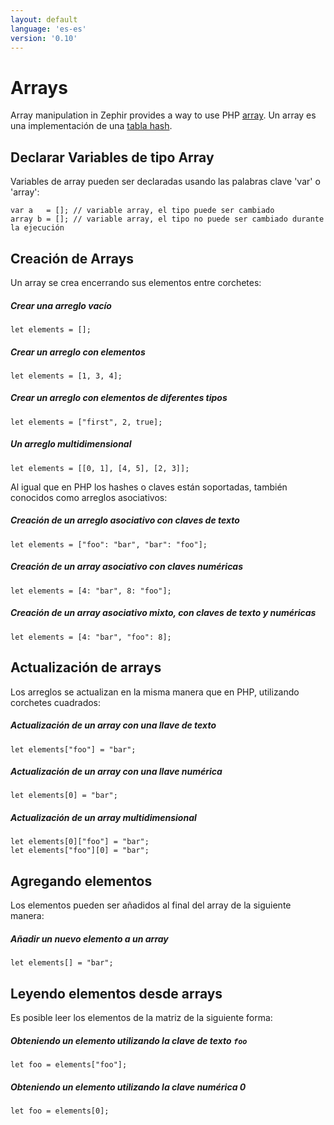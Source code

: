 ```yaml
---
layout: default
language: 'es-es'
version: '0.10'
---
```


# Arrays
Array manipulation in Zephir provides a way to use PHP [array](https://www.php.net/manual/en/language.types.array.php). Un array es una implementación de una [tabla hash](http://en.wikipedia.org/wiki/Hash_table).

<a name='declaring-array-variables'></a>

## Declarar Variables de tipo Array
Variables de array pueden ser declaradas usando las palabras clave 'var' o 'array':

```zephir
var a   = []; // variable array, el tipo puede ser cambiado
array b = []; // variable array, el tipo no puede ser cambiado durante la ejecución
```

<a name='creating-arrays'></a>

## Creación de Arrays
Un array se crea encerrando sus elementos entre corchetes:

##### Crear una arreglo vacío

```zephir
let elements = [];
```

##### Crear un arreglo con elementos

```zephir
let elements = [1, 3, 4];
```

##### Crear un arreglo con elementos de diferentes tipos

```zephir
let elements = ["first", 2, true];
```

##### Un arreglo multidimensional

```zephir
let elements = [[0, 1], [4, 5], [2, 3]];
```

Al igual que en PHP los hashes o claves están soportadas, también conocidos como arreglos asociativos:

##### Creación de un arreglo asociativo con claves de texto

```zephir
let elements = ["foo": "bar", "bar": "foo"];
```

##### Creación de un array asociativo con claves numéricas

```zephir
let elements = [4: "bar", 8: "foo"];
```

##### Creación de un array asociativo mixto, con claves de texto y numéricas

```zephir
let elements = [4: "bar", "foo": 8];
```

<a name='updating-arrays'></a>

## Actualización de arrays
Los arreglos se actualizan en la misma manera que en PHP, utilizando corchetes cuadrados:

##### Actualización de un array con una llave de texto

```zephir
let elements["foo"] = "bar";
```

##### Actualización de un array con una llave numérica

```zephir
let elements[0] = "bar";
```

##### Actualización de un array multidimensional

```zephir
let elements[0]["foo"] = "bar";
let elements["foo"][0] = "bar";
```

<a name='appending-elements'></a>

## Agregando elementos
Los elementos pueden ser añadidos al final del array de la siguiente manera:

##### Añadir un nuevo elemento a un array

```zephir
let elements[] = "bar";
```

<a name='reading-elements-from-arrays'></a>

## Leyendo elementos desde arrays
Es posible leer los elementos de la matriz de la siguiente forma:

##### Obteniendo un elemento utilizando la clave de texto `foo`

```zephir
let foo = elements["foo"];
```

##### Obteniendo un elemento utilizando la clave numérica 0

```zephir
let foo = elements[0];
```
